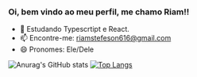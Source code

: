### Oi, bem vindo ao meu perfil, me chamo Riam!!

- 🌱 Estudando Typescrtipt e React.
- 📫 Encontre-me: riamstefeson616@gmail.com
- 😄 Pronomes: Ele/Dele

![Anurag's GitHub stats](https://github-readme-stats.vercel.app/api?username=riamxpp&show_icons=true&theme=radical)
[![Top Langs](https://github-readme-stats.vercel.app/api/top-langs/?username=riamxpp&layout=compact&theme=radical)](https://github.com/anuraghazra/github-readme-stats)
